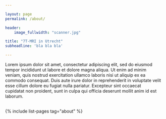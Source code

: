 ```yaml
---

layout: page
permalink: /about/

header:
    image_fullwidth: "scanner.jpg"

title: "7T-MRI in Utrecht"
subheadline: 'bla bla bla'

---
```


Lorem ipsum dolor sit amet, consectetur adipiscing elit, sed do eiusmod tempor incididunt ut labore et dolore magna aliqua. Ut enim ad minim veniam, quis nostrud exercitation ullamco laboris nisi ut aliquip ex ea commodo consequat. Duis aute irure dolor in reprehenderit in voluptate velit esse cillum dolore eu fugiat nulla pariatur. Excepteur sint occaecat cupidatat non proident, sunt in culpa qui officia deserunt mollit anim id est laborum.

<br>
{% include list-pages tag="about" %}
